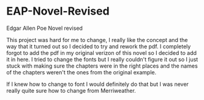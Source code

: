 # EAP-Novel-Revised
Edgar Allen Poe Novel revised 

This project was hard for me to change, I really like the concept and the way that it turned out so I decided to try and rework the pdf. I completely forgot to add the pdf in my original verizon of this novel so I decided to add it in here. I tried to change the fonts but I really couldn't figure it out so I just stuck with making sure the chapters were in the right places and the names of the chapters weren't the ones from the original example. 

If I knew how to change to font I would definitely do that but I was never really quite sure how to change from Merriweather. 
